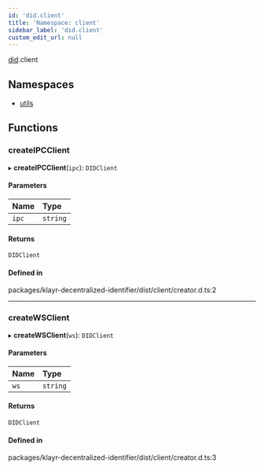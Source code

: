 ```yaml
---
id: 'did.client'
title: 'Namespace: client'
sidebar_label: 'did.client'
custom_edit_url: null
---
```


[did](did.md).client

## Namespaces

- [utils](did.client.utils.md)

## Functions

### createIPCClient

▸ **createIPCClient**(`ipc`): `DIDClient`

#### Parameters

| Name  | Type     |
| :---- | :------- |
| `ipc` | `string` |

#### Returns

`DIDClient`

#### Defined in

packages/klayr-decentralized-identifier/dist/client/creator.d.ts:2

---

### createWSClient

▸ **createWSClient**(`ws`): `DIDClient`

#### Parameters

| Name | Type     |
| :--- | :------- |
| `ws` | `string` |

#### Returns

`DIDClient`

#### Defined in

packages/klayr-decentralized-identifier/dist/client/creator.d.ts:3
